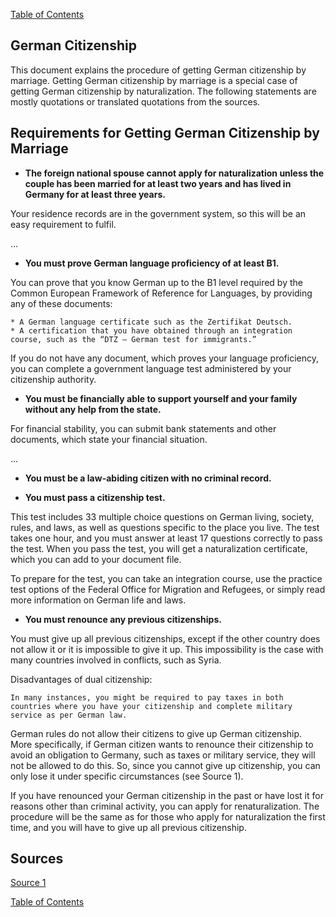[Table of Contents](Readme.md)

German Citizenship
-

This document explains the procedure of getting German citizenship by marriage. Getting German citizenship by marriage is a special case of getting German citizenship by naturalization. The following statements are mostly quotations or translated quotations from the sources.

Requirements for Getting German Citizenship by Marriage
-

* **The foreign national spouse cannot apply for naturalization unless the couple has been married for at least two years and has lived in Germany for at least three years.**

Your residence records are in the government system, so this will be an easy requirement to fulfil.

...

* **You must prove German language proficiency of at least B1.**

You can prove that you know German up to the B1 level required by the Common European Framework of Reference for Languages, by providing any of these documents:

    * A German language certificate such as the Zertifikat Deutsch.
    * A certification that you have obtained through an integration course, such as the “DTZ – German test for immigrants.”

If you do not have any document, which proves your language proficiency, you can complete a government language test administered by your citizenship authority.

* **You must be financially able to support yourself and your family without any help from the state.**

For financial stability, you can submit bank statements and other documents, which state your financial situation.

...

* **You must be a law-abiding citizen with no criminal record.**

* **You must pass a citizenship test.**

This test includes 33 multiple choice questions on German living, society, rules, and laws, as well as questions specific to the place you live. The test takes one hour, and you must answer at least 17 questions correctly to pass the test. When you pass the test, you will get a naturalization certificate, which you can add to your document file.

To prepare for the test, you can take an integration course, use the practice test options of the Federal Office for Migration and Refugees, or simply read more information on German life and laws.

* **You must renounce any previous citizenships.**

You must give up all previous citizenships, except if the other country does not allow it or it is impossible to give it up. This impossibility is the case with many countries involved in conflicts, such as Syria.

Disadvantages of dual citizenship:

    In many instances, you might be required to pay taxes in both countries where you have your citizenship and complete military service as per German law.

German rules do not allow their citizens to give up German citizenship. More specifically, if German citizen wants to renounce their citizenship to avoid an obligation to Germany, such as taxes or military service, they will not be allowed to do this. So, since you cannot give up citizenship, you can only lose it under specific circumstances (see Source 1).

If you have renounced your German citizenship in the past or have lost it for reasons other than criminal activity, you can apply for renaturalization. The procedure will be the same as for those who apply for naturalization the first time, and you will have to give up all previous citizenship.


Sources
-

[Source 1](https://www.germany-visa.org/german-citizenship/)

[Table of Contents](Readme.md)


